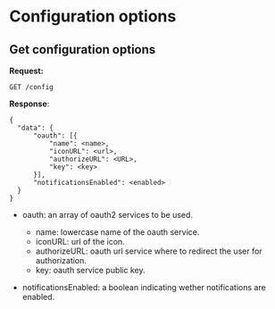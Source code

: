 # Configuration options

## Get configuration options

  **Request:**

  ```
  GET /config    
  ```

  **Response**: 

  ```  
  {
	"data": {
		"oauth": [{
			"name": <name>,
			"iconURL": <url>,
			"authorizeURL": <URL>,
			"key": <key>
		}],
		"notificationsEnabled": <enabled>
	}
  }
  ```
  
  - oauth: an array of oauth2 services to be used.
    - name: lowercase name of the oauth service.
	- iconURL: url of the icon.
	- authorizeURL: oauth url service where to redirect the user for authorization.
	- key: oauth service public key.
  
  - notificationsEnabled: a boolean indicating wether notifications are enabled.